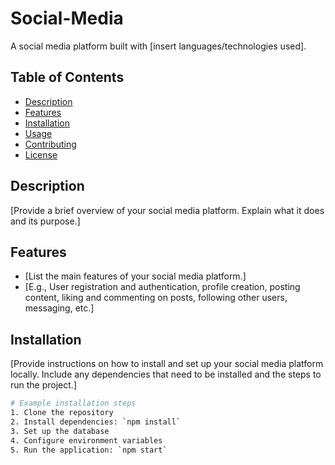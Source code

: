 # Social-Media

A social media platform built with [insert languages/technologies used].

## Table of Contents

- [Description](#description)
- [Features](#features)
- [Installation](#installation)
- [Usage](#usage)
- [Contributing](#contributing)
- [License](#license)

## Description

[Provide a brief overview of your social media platform. Explain what it does and its purpose.]

## Features

- [List the main features of your social media platform.]
- [E.g., User registration and authentication, profile creation, posting content, liking and commenting on posts, following other users, messaging, etc.]

## Installation

[Provide instructions on how to install and set up your social media platform locally. Include any dependencies that need to be installed and the steps to run the project.]

```bash
# Example installation steps
1. Clone the repository
2. Install dependencies: `npm install`
3. Set up the database
4. Configure environment variables
5. Run the application: `npm start`
